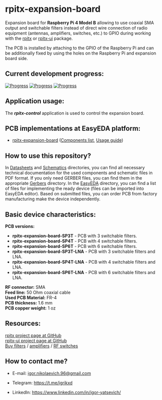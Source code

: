 # rpitx-expansion-board

Expansion board for **Raspberry Pi 4 Model B** allowing to use coaxial SMA output and switchable filters instead of direct wire connection of radio equipment (antennas, amplifiers, switches, etc.) to GPIO during working with the [rpitx][2] or [rpitx-ui][3] package.

The PCB is installed by attaching to the GPIO of the Raspberry Pi and can be additionally fixed by using the holes on the Raspberry Pi and expansion board side.

## Current development progress:
[![Progress](https://img.shields.io/badge/rpitx--expansion--board-not%20tested-red.svg?longCache=true&style=for-the-badge)](https://easyeda.com/IgrikXD/rpitx-expansion-board)&nbsp;[![Progress](https://img.shields.io/badge/app%20version-0.2-blue.svg?longCache=true&style=for-the-badge)](./ControlApplication)&nbsp;[![Progress](https://img.shields.io/badge/pcb%20version-0.0-blue.svg?longCache=true&style=for-the-badge)](./EasyEDA)

## Application usage:
The **_rpitx-control_** application is used to control the expansion board.

## PCB implementations at EasyEDA platform:
- [rpitx-expansion-board][1] ([Components list](./Components-list.md), [Usage guide](./Usage-guide.md))

## How to use this repository?
In [Datasheets](./Datasheets) and [Schematics](./Schematics) directories, you can find all necessary technical documentation for the used components and schematic files in PDF format. If you only need GERBER files, you can find them in the appropriate [Gerbers](./Gerbers) directory. In the [EasyEDA](./EasyEDA) directory, you can find a list of files for implementing the ready device (files can be imported into EasyEDA editor). Based on submitted files, you can order PCB from factory manufacturing make the device independently.

## Basic device characteristics:
**PCB versions:**
* **rpitx-expansion-board-SP3T** - PCB with 3 switchable filters.  
* **rpitx-expansion-board-SP4T** - PCB with 4 switchable filters.  
* **rpitx-expansion-board-SP6T** - PCB with 6 switchable filters.  
* **rpitx-expansion-board-SP3T-LNA** - PCB with 3 switchable filters and LNA.  
* **rpitx-expansion-board-SP4T-LNA** - PCB with 4 switchable filters and LNA.  
* **rpitx-expansion-board-SP6T-LNA** - PCB with 6 switchable filters and LNA.  

**RF connector:** SMA  
**Feed line:** 50 Ohm coaxial cable  
**Used PCB Material:** FR-4  
**PCB thickness:** 1.6 mm  
**PCB copper weight:** 1 oz  

## Resources:
[rpitx project page at GitHub][2]  
[rpitx-ui project page at GitHub][3]  
[Buy filters][4] / [amplifiers][5] / [RF switches][6]  

## How to contact me?
- E-mail: igor.nikolaevich.96@gmail.com
- Telegram: https://t.me/igrikxd
- LinkedIn: https://www.linkedin.com/in/igor-yatsevich/

  [1]: https://easyeda.com/IgrikXD/rpitx-expansion-board
  [2]: https://github.com/F5OEO/rpitx
  [3]: https://github.com/IgrikXD/rpitx-ui
  [4]: https://www.minicircuits.com/WebStore/RF-Filters.html
  [5]: https://www.minicircuits.com/WebStore/Amplifiers.html
  [6]: https://www.minicircuits.com/WebStore/Switches.html
